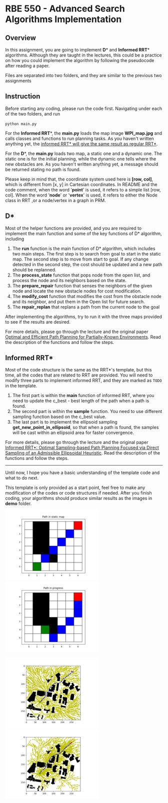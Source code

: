 # RBE 550 - Advanced Search Algorithms Implementation

## Overview

In this assignment, you are going to implement **D*** and **Informed RRT*** algorithms. Although they are taught in the lectures, this could be a practice on how you could implement the algorithm by following the pseudocode after reading a paper.

Files are separated into two folders, and they are similar to the previous two assignments

## Instruction

Before starting any coding, please run the code first. Navigating under each of the two folders, and run

`python main.py`

For the **Informed RRT***, the **main.py** loads the map image **WPI_map.jpg** and calls classes and functions to run planning tasks. As you haven't written anything yet, the <u>informed RRT* will give the same result as regular RRT*</u>.

For the **D***,  the **main.py** loads two map, a static one and a dynamic one. The static one is for the initial planning, while the dynamic one tells where the new obstacles are. As you haven't written anything yet, a message should be returned stating no path is found.

Please keep in mind that, the coordinate system used here is **[row, col]**, which is different from [x, y] in Cartesian coordinates. In README and the code comment, when the word '**point**' is used, it refers to a simple list [row, col]. When the word '**node**' or '**vertex**' is used, it refers to either the Node class in RRT ,or a node/vertex in a graph in PRM. 

## D*

 Most of the helper functions are provided, and you are required to implement the main function and some of the key functions of D* algorithm, including

1. The **run** function is the main function of D* algorithm, which includes two main steps. The first step is to search from goal to start in the static map. The second step is to move from start to goal. If any change detected in the second step, the cost should be updated and a new path should be replanned.
2. The **process_state** function that pops node from the open list, and process the node and its neighbors based on the state. 
3. The **prepare_repair** function that senses the neighbors of the given node and locate the new obstacle nodes for cost modification.
4. The **modify_cost** function that modifies the cost from the obstacle node and its neighbor, and put them in the Open list for future search.
5. The **repair_replan** that replans a path from the current node to the goal

After implementing the algorithms, try to run it with the three maps provided to see if the results are desired.

For more details, please go through the lecture and the original paper [Optimal and Efficient Path Planning for Partially-Known Environments](http://web.mit.edu/16.412j/www/html/papers/original_dstar_icra94.pdf). Read the description of the functions and follow the steps.

## Informed RRT*

Most of the code structure is the same as the RRT*'s template, but this time, all the codes that are related to RRT are provided. You will need to modify three parts to implement informed RRT, and they are marked as `TODO` in the template.

1. The first part is within the **main** function of informed RRT, where you need to update the c_best - best length of the path when a path is found. 
2. The second part is within the **sample** function. You need to use different sampling function based on the c_best value. 
3. The last part is to implement the ellipsoid sampling **get_new_point_in_ellipsoid**, so that when a path is found, the samples will be cast within an ellipsoid area for faster convergence.

For more details, please go through the lecture and the original paper [Informed RRT*: Optimal Sampling-based Path Planning Focused via Direct Sampling of an Admissible Ellipsoidal Heuristic](https://arxiv.org/pdf/1404.2334.pdf). Read the description of the functions and follow the steps.

---

Until now, I hope you have a basic understanding of the template code and what to do next. 

This template is only provided as a start point, feel free to make any modification of the codes or code structures if needed. After you finish coding, your algorithms should produce similar results as the images in **demo** folder.

<img src="demo/D_star_init_plan.png" width="300"/> <img src="demo/D_star_replan.png" width="300"/>

<img src="demo/RRT_star.png" width="300"/> <img src="demo/informed_RRT_star.png" width="300"/>

